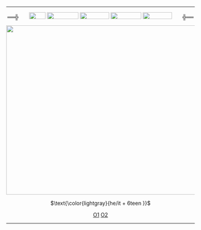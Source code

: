 ***
<div align="center">
  
══╬⠀ ⠀ <img src="https://files.catbox.moe/pmhoo5.gif" width="44" height="18"> <img src="https://files.catbox.moe/x2zm6h.gif" width="84" height="18"> <img src="https://files.catbox.moe/ai7qlv.gif" width="78" height="18"> <img src="https://files.catbox.moe/ssl0hm.gif" width="82" height="18"> <img src="https://files.catbox.moe/0gyf6q.gif" width="78" height="18">⠀ ⠀ ╬══
</div>

<p align="center">
<img src="https://files.catbox.moe/hrp3ki.png" width="746" height="451">
<p align="center">
$\text{\color{lightgray}{he/it + 6teen }}$
</p>

</p>
<div align="center">

[O1](https://rentry.co/k1llz)  [O2](https://www.tiktok.com/@ezekrawr?_t=8pOMLjedOSR&_r=1)
</div>

***
